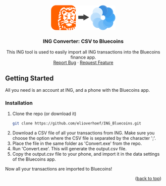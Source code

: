 <a name="readme-top"></a>


<!-- PROJECT LOGO -->
<br />
<div align="center">
  <a href="https://github.com/elioverhoef/ING_Bluecoins">
    <img src="images/logo.png" alt="Logo" height="80">
  </a>

<h3 align="center">ING Converter: CSV to Bluecoins</h3>

  <p align="center">
    This ING tool is used to easily import all ING transactions into the Bluecoins finance app.
    <br />
    <a href="https://github.com/elioverhoef/ING_Bluecoins/issues">Report Bug</a>
    ·
    <a href="https://github.com/elioverhoef/ING_Bluecoins/issues">Request Feature</a>
  </p>
</div>


<!-- GETTING STARTED -->
## Getting Started
All you need is an account at ING, and a phone with the Bluecoins app.

### Installation

1. Clone the repo (or download it)
   ```sh
   git clone https://github.com/elioverhoef/ING_Bluecoins.git
   ```
2. Download a CSV file of all your transactions from ING. Make sure you choose the option where the CSV file is separated by the character ';'.
3. Place the file in the same folder as 'Convert.exe' from the repo.
4. Run 'Convert.exe'. This will generate the output.csv file.
5. Copy the output.csv file to your phone, and import it in the data settings of the Bluecoins app.

Now all your transactions are imported to Bluecoins!

<p align="right">(<a href="#readme-top">back to top</a>)</p>